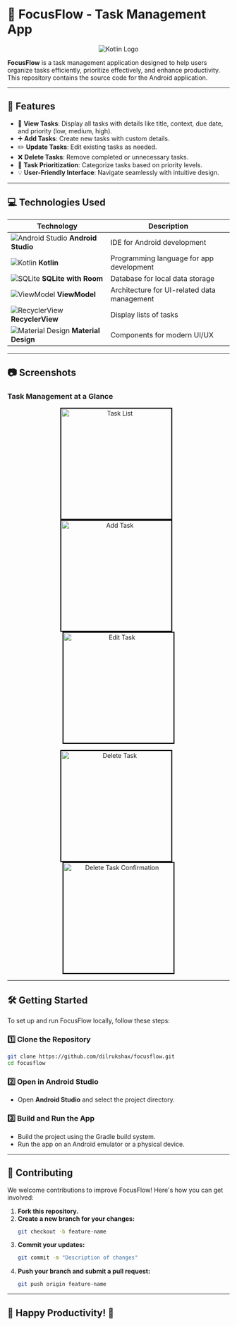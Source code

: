 
# 🚀 FocusFlow - Task Management App

<p align="center">
  <img src="https://img.icons8.com/color/96/000000/kotlin.png" alt="Kotlin Logo" />
</p>

**FocusFlow** is a task management application designed to help users organize tasks efficiently, prioritize effectively, and enhance productivity. This repository contains the source code for the Android application.

---

## 🌟 Features

- 📝 **View Tasks**: Display all tasks with details like title, context, due date, and priority (low, medium, high).
- ➕ **Add Tasks**: Create new tasks with custom details.
- ✏️ **Update Tasks**: Edit existing tasks as needed.
- ❌ **Delete Tasks**: Remove completed or unnecessary tasks.
- 🎯 **Task Prioritization**: Categorize tasks based on priority levels.
- 💡 **User-Friendly Interface**: Navigate seamlessly with intuitive design.

---

## 💻 Technologies Used

| **Technology**                          | **Description**                                |
|-----------------------------------------|------------------------------------------------|
| ![Android Studio](https://img.icons8.com/color/48/000000/android-studio.png) **Android Studio** | IDE for Android development                   |
| ![Kotlin](https://img.icons8.com/color/48/000000/kotlin.png) **Kotlin**              | Programming language for app development       |
| ![SQLite](https://img.icons8.com/ios/50/000000/sqlite.png) **SQLite with Room**      | Database for local data storage                |
| ![ViewModel](https://img.icons8.com/ios/50/000000/data-sheet.png) **ViewModel**      | Architecture for UI-related data management    |
| ![RecyclerView](https://img.icons8.com/color/48/000000/recycling.png) **RecyclerView** | Display lists of tasks                        |
| ![Material Design](https://img.icons8.com/color/48/000000/google-logo.png) **Material Design** | Components for modern UI/UX                   |

---

## 📷 Screenshots

### Task Management at a Glance

<p align="center">
  <img src="https://github.com/dilrukshax/FocusFlow/assets/100220079/782274f7-4fde-4dc4-a14f-4a0f948e879b" alt="Task List" width="250" style="border: 2px solid #000; margin-right: 10px;"/>
  <img src="https://github.com/dilrukshax/FocusFlow/assets/100220079/76aff3e2-dd2b-4adb-8d86-8f8b6896b35c" alt="Add Task" width="250" style="border: 2px solid #000; margin-right: 10px;"/>
  <img src="https://github.com/dilrukshax/FocusFlow/assets/100220079/bf59c0a6-f18a-4eb2-bd02-9dfd29f1a76a" alt="Edit Task" width="250" style="border: 2px solid #000;"/>
</p>

<p align="center">
  <img src="https://github.com/dilrukshax/FocusFlow/assets/100220079/41285f24-9af1-48d4-a4b8-3ac328367485" alt="Delete Task" width="250" style="border: 2px solid #000; margin-right: 10px;"/>
  <img src="https://github.com/dilrukshax/FocusFlow/assets/100220079/60220b37-b740-4982-bab1-f18c46b1a160" alt="Delete Task Confirmation" width="250" style="border: 2px solid #000;"/>
</p>

---

## 🛠️ Getting Started

To set up and run FocusFlow locally, follow these steps:

### 1️⃣ Clone the Repository
```bash
git clone https://github.com/dilrukshax/focusflow.git
cd focusflow
```

### 2️⃣ Open in Android Studio
- Open **Android Studio** and select the project directory.

### 3️⃣ Build and Run the App
- Build the project using the Gradle build system.
- Run the app on an Android emulator or a physical device.

---

## 🤝 Contributing

We welcome contributions to improve FocusFlow! Here's how you can get involved:

1. **Fork this repository.**
2. **Create a new branch for your changes:**
   ```bash
   git checkout -b feature-name
   ```
3. **Commit your updates:**
   ```bash
   git commit -m "Description of changes"
   ```
4. **Push your branch and submit a pull request:**
   ```bash
   git push origin feature-name
   ```

---

## 🎉 Happy Productivity! 🚀
